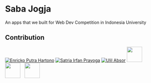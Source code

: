 # Saba Jogja

An apps that we built for Web Dev Competition in Indonesia University

## Contribution
[![Enricko Putra Hartono](https://github.com/enricko.png?size=50)](https://github.com/enricko) [![Satria Irfan Prayoga](https://github.com/irfanprayoga29.png?size=50)](https://github.com/irfanprayoga29) [![Ulil Absor](https://github.com/ulilabzr.png?size=50)](https://github.com/ulilabzr)
[<img src="https://github.com/enricko.png?size=50" width="50" style="margin-right: 10px;">](https://github.com/enricko)
[<img src="https://github.com/irfanprayoga29.png?size=50" width="50" style="margin-right: 10px;">](https://github.com/irfanprayoga29)
[<img src="https://github.com/ulilabzr.png?size=50" width="50" style="margin-right: 10px;">](https://github.com/ulilabzr)
